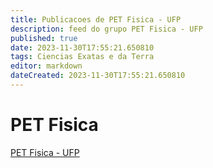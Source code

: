 ```yaml
---
title: Publicacoes de PET Fisica - UFP
description: feed do grupo PET Fisica - UFP
published: true
date: 2023-11-30T17:55:21.650810
tags: Ciencias Exatas e da Terra
editor: markdown
dateCreated: 2023-11-30T17:55:21.650810
---
```


# PET Fisica
[PET Fisica - UFP](/grupo/142PETFisicaUFP.md)